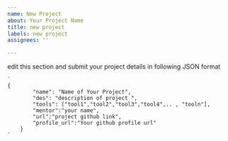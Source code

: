 ```yaml
---
name: New Project
about: Your Project Name
title: new project
labels: new project
assignees: ''

---
```


edit this section and submit your project details in following JSON format 

```
`
{
        "name": "Name of Your Project",
        "des": "description of project ",
        "tools": ["tool1","tool2","tool3","tool4",.. , "tooln"],
        "mentor":"your name",
        "url":"project github link",
        "profile_url":"Your github profile url"
    }
`
```
